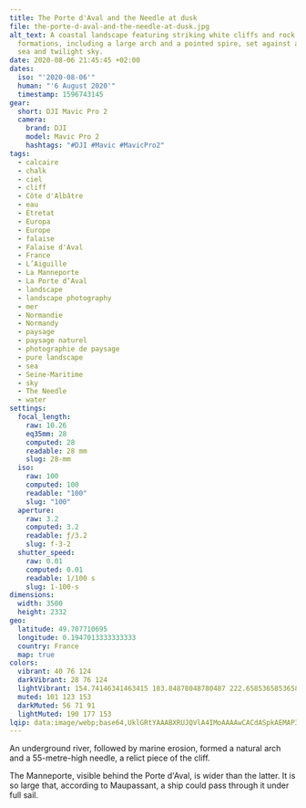 ```yaml
---
title: The Porte d'Aval and the Needle at dusk
file: the-porte-d-aval-and-the-needle-at-dusk.jpg
alt_text: A coastal landscape featuring striking white cliffs and rock
  formations, including a large arch and a pointed spire, set against a tranquil
  sea and twilight sky.
date: 2020-08-06 21:45:45 +02:00
dates:
  iso: "'2020-08-06'"
  human: "'6 August 2020'"
  timestamp: 1596743145
gear:
  short: DJI Mavic Pro 2
  camera:
    brand: DJI
    model: Mavic Pro 2
    hashtags: "#DJI #Mavic #MavicPro2"
tags:
  - calcaire
  - chalk
  - ciel
  - cliff
  - Côte d'Albâtre
  - eau
  - Étretat
  - Europa
  - Europe
  - falaise
  - Falaise d'Aval
  - France
  - L’Aiguille
  - La Manneporte
  - La Porte d’Aval
  - landscape
  - landscape photography
  - mer
  - Normandie
  - Normandy
  - paysage
  - paysage naturel
  - photographie de paysage
  - pure landscape
  - sea
  - Seine-Maritime
  - sky
  - The Needle
  - water
settings:
  focal_length:
    raw: 10.26
    eq35mm: 28
    computed: 28
    readable: 28 mm
    slug: 28-mm
  iso:
    raw: 100
    computed: 100
    readable: "100"
    slug: "100"
  aperture:
    raw: 3.2
    computed: 3.2
    readable: ƒ/3.2
    slug: f-3-2
  shutter_speed:
    raw: 0.01
    computed: 0.01
    readable: 1/100 s
    slug: 1-100-s
dimensions:
  width: 3500
  height: 2332
geo:
  latitude: 49.707710695
  longitude: 0.1947013333333333
  country: France
  map: true
colors:
  vibrant: 40 76 124
  darkVibrant: 28 76 124
  lightVibrant: 154.74146341463415 183.84878048780487 222.65853658536585
  muted: 101 123 153
  darkMuted: 56 71 91
  lightMuted: 190 177 153
lqip: data:image/webp;base64,UklGRtYAAABXRUJQVlA4IMoAAAAwCACdASpkAEMAP3GkyFs0tjIlrNbcMsAuCWUGcA11Arq38tXWLhe99hiHzFqW+bZPno+4V40n//1HBFtJ9JsuwBxWpK6F70fTgAD+7CUu3MnaAmCDhBXBqm3pIYfEe10iH6Cnztif2iLr99jSd4sZfeKF7pkm0zl1bGTrSXEIBIdZn3OmNKBybd9SNiJZNs8oE3fGoupGoJZ+xay2TwERceepF2LW/AfEZoTJIBMdTgechT20QUpWqbpxQlrf/2+7H9tml5mIQAAA
---
```


An underground river, followed by marine erosion, formed a natural arch and a 55-metre-high needle, a relict piece of the cliff.

The Manneporte, visible behind the Porte d'Aval, is wider than the latter. It is so large that, according to Maupassant, a ship could pass through it under full sail.
